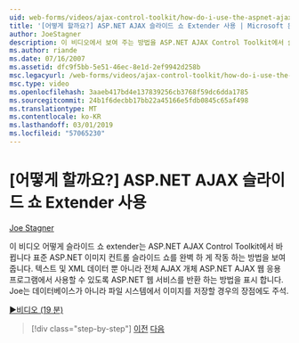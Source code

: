 ```yaml
---
uid: web-forms/videos/ajax-control-toolkit/how-do-i-use-the-aspnet-ajax-slideshow-extender
title: '[어떻게 할까요?] ASP.NET AJAX 슬라이드 쇼 Extender 사용 | Microsoft 문서'
author: JoeStagner
description: 이 비디오에서 보여 주는 방법을 ASP.NET AJAX Control Toolkit에서 슬라이드 쇼 extender 바뀝니다 표준 ASP.NET 이미지 컨트롤을 완벽 하 게 작동 sl...
ms.author: riande
ms.date: 07/16/2007
ms.assetid: dfc9f5bb-5e51-46ec-8e1d-2ef9942d258b
msc.legacyurl: /web-forms/videos/ajax-control-toolkit/how-do-i-use-the-aspnet-ajax-slideshow-extender
msc.type: video
ms.openlocfilehash: 3aaeb417bd4e137839256cb3768f59dc6dda1785
ms.sourcegitcommit: 24b1f6decbb17bb22a45166e5fdb0845c65af498
ms.translationtype: MT
ms.contentlocale: ko-KR
ms.lasthandoff: 03/01/2019
ms.locfileid: "57065230"
---
```

<a name="how-do-i-use-the-aspnet-ajax-slideshow-extender"></a>[어떻게 할까요?] ASP.NET AJAX 슬라이드 쇼 Extender 사용
====================
[Joe Stagner](https://github.com/JoeStagner)

이 비디오 어떻게 슬라이드 쇼 extender는 ASP.NET AJAX Control Toolkit에서 바뀝니다 표준 ASP.NET 이미지 컨트롤 슬라이드 쇼를 완벽 하 게 작동 하는 방법을 보여 줍니다. 텍스트 및 XML 데이터 뿐 아니라 전체 AJAX 개체 ASP.NET AJAX 웹 응용 프로그램에서 사용할 수 있도록 ASP.NET 웹 서비스를 반환 하는 방법을 표시 합니다. Joe는 데이터베이스가 아니라 파일 시스템에서 이미지를 저장할 경우의 장점에도 주석.

[&#9654;비디오 (19 분)](https://channel9.msdn.com/Blogs/ASP-NET-Site-Videos/how-do-i-use-the-aspnet-ajax-slideshow-extender)

> [!div class="step-by-step"]
> [이전](how-do-i-use-the-aspnet-ajax-tabs-control.md)
> [다음](how-do-i-use-the-aspnet-ajax-updatepanelanimation-extender.md)
